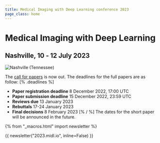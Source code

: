 ```yaml
---
title: Medical Imaging with Deep Learning conference 2023
page_class: home
---
```

# Medical Imaging with Deep Learning
## Nashville, 10 ‑ 12 July 2023

<p class="primary-photo centered">
    <img alt="Nashville (Tennessee)" src="/images/nashville.jpg">
</p>

The [call for papers](/call-for-papers.html) is now out. The deadlines for the full papers are as follow:
[% .deadlines %]
* **Paper registration deadline** 8 December 2022, 17:00 UTC
* **Paper submission deadline** 15 December 2022, 23:59 UTC
* **Reviews due** 13 January 2023
* **Rebuttals** 17-24 January 2023
* **Final decisions** 8 February 2023
[% / %]
The dates for the short paper will be announced in the future.

{% from "_macros.html" import newsletter %}

{{ newsletter("2023.midl.io", inline=False) }}
